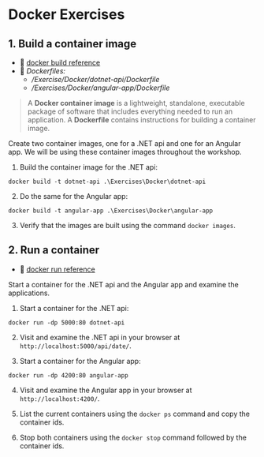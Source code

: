 # Docker Exercises

## 1. Build a container image

- 📖 [docker build reference](https://docs.docker.com/engine/reference/commandline/build/)
- 🐳 _Dockerfiles:_
  - _/Exercise/Docker/dotnet-api/Dockerfile_
  - _/Exercises/Docker/angular-app/Dockerfile_

> A **Docker container image** is a lightweight, standalone, executable package of software that includes everything needed to run an application. A **Dockerfile** contains instructions for building a container image.

Create two container images, one for a .NET api and one for an Angular app. We will be using these container images throughout the workshop.

1. Build the container image for the .NET api:

```
docker build -t dotnet-api .\Exercises\Docker\dotnet-api
```

2. Do the same for the Angular app:

```
docker build -t angular-app .\Exercises\Docker\angular-app
```

3. Verify that the images are built using the command `docker images`.

## 2. Run a container

- 📖 [docker run reference](https://docs.docker.com/engine/reference/commandline/run/)

Start a container for the .NET api and the Angular app and examine the applications.

1. Start a container for the .NET api:

```
docker run -dp 5000:80 dotnet-api
```

2. Visit and examine the .NET api in your browser at `http://localhost:5000/api/date/`.

3. Start a container for the Angular app:

```
docker run -dp 4200:80 angular-app
```

4. Visit and examine the Angular app in your browser at `http://localhost:4200/`.

5. List the current containers using the `docker ps` command and copy the container ids.

6. Stop both containers using the `docker stop` command followed by the container ids.
